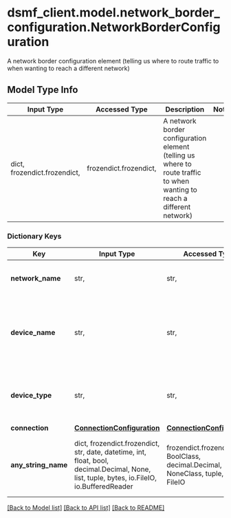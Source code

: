 # dsmf_client.model.network_border_configuration.NetworkBorderConfiguration

A network border configuration element (telling us where to route traffic to when wanting to reach a different network)

## Model Type Info
Input Type | Accessed Type | Description | Notes
------------ | ------------- | ------------- | -------------
dict, frozendict.frozendict,  | frozendict.frozendict,  | A network border configuration element (telling us where to route traffic to when wanting to reach a different network) | 

### Dictionary Keys
Key | Input Type | Accessed Type | Description | Notes
------------ | ------------- | ------------- | ------------- | -------------
**network_name** | str,  | str,  | The network this border leads to | [optional] 
**device_name** | str,  | str,  | The name of the device that has a direct connection to the other network (our side) | [optional] 
**device_type** | str,  | str,  | The type of the remote device | [optional] must be one of ["SWITCH", "VPN", "HOST", ] 
**connection** | [**ConnectionConfiguration**](ConnectionConfiguration.md) | [**ConnectionConfiguration**](ConnectionConfiguration.md) |  | [optional] 
**any_string_name** | dict, frozendict.frozendict, str, date, datetime, int, float, bool, decimal.Decimal, None, list, tuple, bytes, io.FileIO, io.BufferedReader | frozendict.frozendict, str, BoolClass, decimal.Decimal, NoneClass, tuple, bytes, FileIO | any string name can be used but the value must be the correct type | [optional]

[[Back to Model list]](../../README.md#documentation-for-models) [[Back to API list]](../../README.md#documentation-for-api-endpoints) [[Back to README]](../../README.md)

